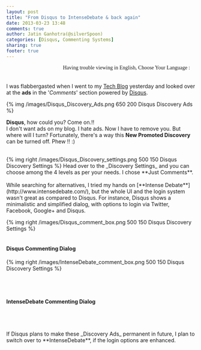 ```yaml
---
layout: post
title: "From Disqus to IntenseDebate & back again"
date: 2013-03-23 13:48
comments: true
author: Jatin Ganhotra(@silverSpoon)
categories: [Disqus, Commenting Systems]
sharing: true
footer: true
---
```


<link href='http://fonts.googleapis.com/css?family=Coming+Soon&subset=latin,latin-ext' rel='stylesheet' type='text/css'>

<div>
<span style="float:right;" id="google_translate_element"></span>
<span style="float:right; font-family: 'Coming Soon', cursive;">Having trouble viewing in English, Choose Your Language : &nbsp;&nbsp;&nbsp;</span>
</div>
<BR>&nbsp;<BR>

I was flabbergasted when I went to my [Tech Blog](http://jatinganhotra.com) yesterday and looked over at the **ads** in the
'_Comments_' section powered by [Disqus](http://disqus.com/). 

{% img /images/Disqus_Discovery_Ads.png 650 200 Disqus Discovery Ads %}

**Disqus**, how could you? Come on.!!  
I don't want ads on my blog. I hate ads. Now I have to remove you. But where will I turn? Fortunately, there's a way this **New Promoted Discovery** can be turned off. Phew !! :)  

<br/>
{% img right /images/Disqus_Discovery_settings.png 500 150 Disqus Discovery Settings %}
Head over to the _Discovery Settings_ and you can choose among the 4 levels as per your needs.  
I chose **Just Comments**.  

<br/>
<br/>
While searching for alternatives, I tried my hands on [**Intense Debate**](http://www.intensedebate.com/), but the whole UI and the login system wasn't great as compared to Disqus. For instance, Disqus shows a minimalistic and simplified dialog, with options to login via Twitter, Facebook, Google+ and Disqus.

{% img right /images/Disqus_comment_box.png 500 150 Disqus Discovery Settings %}  
<br/>
#### Disqus Commenting Dialog  

{% img right /images/IntenseDebate_comment_box.png 500 150 Disqus Discovery Settings %}  
<br/>
<br/>
<br/>
#### IntenseDebate Commenting Dialog  

<br/>
<br/>
<br/>
If Disqus plans to make these _Discovery Ads_ permanent in future, I
plan to switch over to **IntenseDebate**, if the login options are enhanced.




